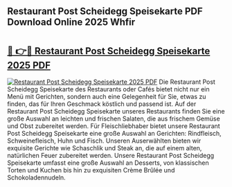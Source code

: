 ## Restaurant Post Scheidegg Speisekarte PDF Download Online 2025 Whfir

# <h2><a href="http://gcc7xwu.nevu.top/?p=Restaurant+Post+Scheidegg+Speisekarte">🔗 👉🔴 Restaurant Post Scheidegg Speisekarte 2025 PDF</a></h2>

[![Restaurant Post Scheidegg Speisekarte 2025 PDF](https://i.imgur.com/dBaPXMq.png)](http://gcc7xwu.nevu.top/?p=Restaurant+Post+Scheidegg+Speisekarte)
Die Restaurant Post Scheidegg Speisekarte des Restaurants oder Cafés bietet nicht nur ein Menü mit Gerichten, sondern auch eine Gelegenheit für Sie, etwas zu finden, das für Ihren Geschmack köstlich und passend ist. Auf der Restaurant Post Scheidegg Speisekarte unseres Restaurants finden Sie eine große Auswahl an leichten und frischen Salaten, die aus frischem Gemüse und Obst zubereitet werden. Für Fleischliebhaber bietet unsere Restaurant Post Scheidegg Speisekarte eine große Auswahl an Gerichten: Rindfleisch, Schweinefleisch, Huhn und Fisch. Unseren Auserwählten bieten wir exquisite Gerichte wie Schaschlik und Steak an, die auf einem alten, natürlichen Feuer zubereitet werden. Unsere Restaurant Post Scheidegg Speisekarte umfasst eine große Auswahl an Desserts, von klassischen Torten und Kuchen bis hin zu exquisiten Crème Brûlée und Schokoladennudeln.
